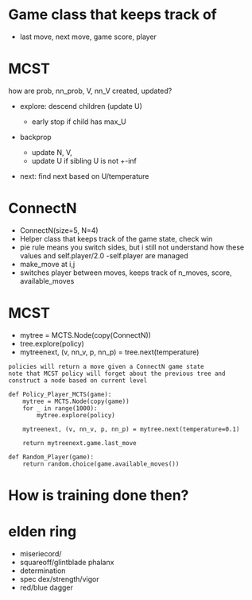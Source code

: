 # Game class that keeps track of 
* last move, next move, game score, player

# MCST 
how are prob, nn_prob, V, nn_V created, updated?

* explore: descend children (update U)
  * early stop if child has max_U
* backprop
  * update N, V, 
  * update U  if sibling U is not +-inf

* next: find next based on U/temperature


# ConnectN
* ConnectN(size=5, N=4)
* Helper class that keeps track of the game state, check win
* pie rule means you switch sides, but i still not understand how these values and self.player/2.0  -self.player are managed
* make_move at i,j
* switches player between moves, keeps track of n_moves, score, available_moves

# MCST
* mytree = MCTS.Node(copy(ConnectN))
* tree.explore(policy)
* mytreenext, (v, nn_v, p, nn_p) = tree.next(temperature)



```
policies will return a move given a ConnectN game state
note that MCST policy will forget about the previous tree and construct a node based on current level

def Policy_Player_MCTS(game):
    mytree = MCTS.Node(copy(game))
    for _ in range(1000):
        mytree.explore(policy)
       
    mytreenext, (v, nn_v, p, nn_p) = mytree.next(temperature=0.1)
    
    return mytreenext.game.last_move

def Random_Player(game):
    return random.choice(game.available_moves())   
```

# How is training done then?

















# elden ring
* miseriecord/
* squareoff/glintblade phalanx
* determination
* spec dex/strength/vigor
* red/blue dagger



